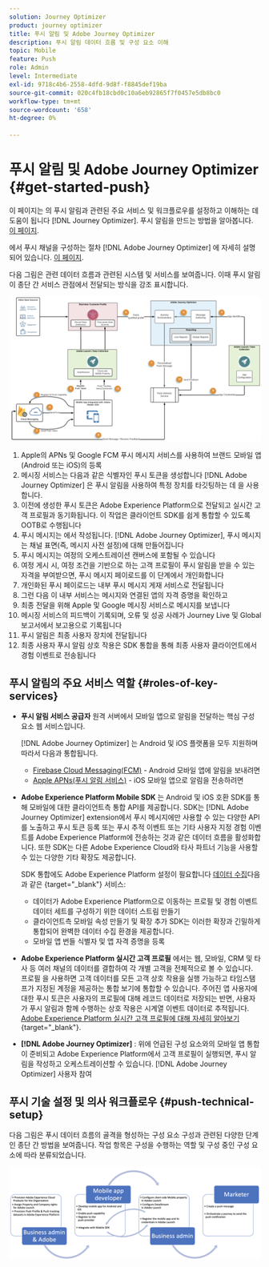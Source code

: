 ```yaml
---
solution: Journey Optimizer
product: journey optimizer
title: 푸시 알림 및 Adobe Journey Optimizer
description: 푸시 알림 데이터 흐름 및 구성 요소 이해
topic: Mobile
feature: Push
role: Admin
level: Intermediate
exl-id: 9718c4b6-2558-4dfd-9d8f-f8845def19ba
source-git-commit: 020c4fb18cbd0c10a6eb92865f7f0457e5db8bc0
workflow-type: tm+mt
source-wordcount: '658'
ht-degree: 0%

---
```


# 푸시 알림 및 Adobe Journey Optimizer {#get-started-push}

이 페이지는 의 푸시 알림과 관련된 주요 서비스 및 워크플로우를 설정하고 이해하는 데 도움이 됩니다 [!DNL Journey Optimizer]. 푸시 알림을 만드는 방법을 알아봅니다. [이 페이지](create-push.md).

에서 푸시 채널을 구성하는 절차 [!DNL Adobe Journey Optimizer] 에 자세히 설명되어 있습니다. [이 페이지](push-configuration.md).

다음 그림은 관련 데이터 흐름과 관련된 시스템 및 서비스를 보여줍니다. 이때 푸시 알림이 종단 간 서비스 관점에서 전달되는 방식을 강조 표시합니다.

![](assets/push-flow.png)

1. Apple의 APNs 및 Google FCM 푸시 메시지 서비스를 사용하여 브랜드 모바일 앱(Android 또는 iOS)의 등록
1. 메시징 서비스는 다음과 같은 식별자인 푸시 토큰을 생성합니다 [!DNL Adobe Journey Optimizer] 은 푸시 알림을 사용하여 특정 장치를 타깃팅하는 데 을 사용합니다.
1. 이전에 생성한 푸시 토큰은 Adobe Experience Platform으로 전달되고 실시간 고객 프로필과 동기화됩니다. 이 작업은 클라이언트 SDK를 쉽게 통합할 수 있도록 OOTB로 수행됩니다
1. 푸시 메시지는 에서 작성됩니다. [!DNL Adobe Journey Optimizer], 푸시 메시지는 채널 표면(즉, 메시지 사전 설정)에 대해 만들어집니다
1. 푸시 메시지는 여정의 오케스트레이션 캔버스에 포함될 수 있습니다
1. 여정 게시 시, 여정 조건을 기반으로 하는 고객 프로필이 푸시 알림을 받을 수 있는 자격을 부여받으면, 푸시 메시지 페이로드를 이 단계에서 개인화합니다
1. 개인화된 푸시 페이로드는 내부 푸시 메시지 게재 서비스로 전달됩니다
1. 그런 다음 이 내부 서비스는 메시지와 연결된 앱의 자격 증명을 확인하고
1. 최종 전달을 위해 Apple 및 Google 메시징 서비스로 메시지를 보냅니다
1. 메시징 서비스의 피드백이 기록되며, 오류 및 성공 사례가 Journey Live 및 Global 보고서에서 보고용으로 기록됩니다
1. 푸시 알림은 최종 사용자 장치에 전달됩니다
1. 최종 사용자 푸시 알림 상호 작용은 SDK 통합을 통해 최종 사용자 클라이언트에서 경험 이벤트로 전송됩니다

## 푸시 알림의 주요 서비스 역할 {#roles-of-key-services}

* **푸시 알림 서비스 공급자** 원격 서버에서 모바일 앱으로 알림을 전달하는 핵심 구성 요소 웹 서비스입니다.

   [!DNL Adobe Journey Optimizer]  는 Android 및 iOS 플랫폼을 모두 지원하며 따라서 다음과 통합됩니다.
   * [Firebase Cloud Messaging(FCM)](https://firebase.google.com/docs/cloud-messaging) - Android 모바일 앱에 알림을 보내려면
   * [Apple APNs(푸시 알림 서비스)](https://developer.apple.com/library/archive/documentation/NetworkingInternet/Conceptual/RemoteNotificationsPG/APNSOverview.html) - iOS 모바일 앱으로 알림을 전송하려면

* **Adobe Experience Platform Mobile SDK** 는 Android 및 iOS 호환 SDK를 통해 모바일에 대한 클라이언트측 통합 API를 제공합니다. SDK는 [!DNL Adobe Journey Optimizer] extension에서 푸시 메시지에만 사용할 수 있는 다양한 API를 노출하고 푸시 토큰 등록 또는 푸시 추적 이벤트 또는 기타 사용자 지정 경험 이벤트를 Adobe Experience Platform에 전송하는 것과 같은 데이터 흐름을 활성화합니다. 또한 SDK는 다른 Adobe Experience Cloud와 타사 파트너 기능을 사용할 수 있는 다양한 기타 확장도 제공합니다.

   SDK 통합에도 Adobe Experience Platform 설정이 필요합니다 [데이터 수집](https://experienceleague.adobe.com/docs/experience-platform/tags/home.html)다음과 같은 {target=&quot;_blank&quot;} 서비스:

   * 데이터가 Adobe Experience Platform으로 이동하는 프로필 및 경험 이벤트 데이터 세트를 구성하기 위한 데이터 스트림 만들기
   * 클라이언트측 모바일 속성 만들기 및 확장 추가 SDK는 이러한 확장과 긴밀하게 통합되어 완벽한 데이터 수집 환경을 제공합니다.
   * 모바일 앱 번들 식별자 및 앱 자격 증명을 등록

* **Adobe Experience Platform 실시간 고객 프로필**  에서는 웹, 모바일, CRM 및 타사 등 여러 채널의 데이터를 결합하여 각 개별 고객을 전체적으로 볼 수 있습니다. 프로필 을 사용하면 고객 데이터를 모든 고객 상호 작용을 실행 가능하고 타임스탬프가 지정된 계정을 제공하는 통합 보기에 통합할 수 있습니다. 주어진 앱 사용자에 대한 푸시 토큰은 사용자의 프로필에 대해 레코드 데이터로 저장되는 반면, 사용자가 푸시 알림과 함께 수행하는 상호 작용은 시계열 이벤트 데이터로 추적됩니다. [Adobe Experience Platform 실시간 고객 프로필에 대해 자세히 알아보기](https://experienceleague.adobe.com/docs/experience-platform/profile/home.html){target=&quot;_blank&quot;}.

* **[!DNL Adobe Journey Optimizer]** : 위에 언급된 구성 요소와의 모바일 앱 통합이 준비되고 Adobe Experience Platform에서 고객 프로필이 실행되면, 푸시 알림을 작성하고 오케스트레이션할 수 있습니다. [!DNL Adobe Journey Optimizer] 사용자 참여

## 푸시 기술 설정 및 의사 워크플로우 {#push-technical-setup}

다음 그림은 푸시 데이터 흐름의 골격을 형성하는 구성 요소 구성과 관련된 다양한 단계인 종단 간 방법을 보여줍니다. 작업 항목은 구성을 수행하는 역할 및 구성 중인 구성 요소에 따라 분류되었습니다.

![](assets/user-flow.png)
